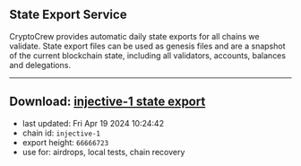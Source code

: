 ## State Export Service
CryptoCrew provides automatic daily state exports for all chains we validate. State export files can be used as genesis files and are a snapshot of the current blockchain state, including all validators, accounts, balances and delegations.

---
**Download: [injective-1 state export](https://dl-eu2.ccvalidators.com/SERVICE/injective/injective-1_export_66666723.json)**
---

- last updated: Fri Apr 19 2024 10:24:42
- chain id: `injective-1`
- export height: `66666723`
- use for: airdrops, local tests, chain recovery
